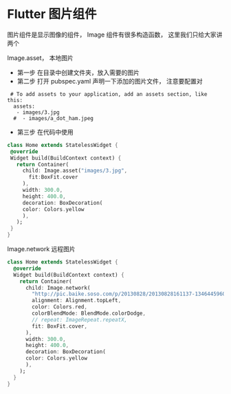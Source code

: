 # Flutter 图片组件
图片组件是显示图像的组件， Image 组件有很多构造函数， 这里我们只给大家讲两个

Image.asset， 本地图片
 * 第一步 在目录中创建文件夹，放入需要的图片
 * 第二步 打开 pubspec.yaml 声明一下添加的图片文件， 注意要配置对
```
 # To add assets to your application, add an assets section, like this:
  assets:
   - images/3.jpg
  #  - images/a_dot_ham.jpeg
```

 * 第三步 在代码中使用
 ``` dart
 class Home extends StatelessWidget {
  @override
  Widget build(BuildContext context) {
    return Container(
      child: Image.asset("images/3.jpg",
        fit:BoxFit.cover
      ),
      width: 300.0,
      height: 400.0,
      decoration: BoxDecoration(
      color: Colors.yellow
      ),
    );
  }
}
 ```


Image.network 远程图片

``` dart
class Home extends StatelessWidget {
  @override
  Widget build(BuildContext context) {
    return Container(
      child: Image.network(
        "http://pic.baike.soso.com/p/20130828/20130828161137-1346445960.jpg",
        alignment: Alignment.topLeft,
        color: Colors.red,
        colorBlendMode: BlendMode.colorDodge,
        // repeat: ImageRepeat.repeatX,
        fit: BoxFit.cover,
      ),
      width: 300.0,
      height: 400.0,
      decoration: BoxDecoration(
      color: Colors.yellow
      ),
    );
  }
}
```


